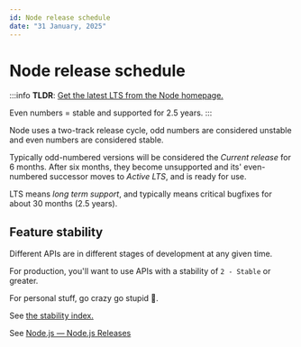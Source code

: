 ```yaml
---
id: Node release schedule
date: "31 January, 2025"
---
```


# Node release schedule

:::info
**TLDR**: [Get the latest LTS from the Node homepage.](https://nodejs.org/en)

Even numbers = stable and supported for 2.5 years.
:::

Node uses a two-track release cycle, odd numbers are considered unstable and
even numbers are considered stable.

Typically odd-numbered versions will be considered the _Current release_ for 6
months. After six months, they become unsupported and its' even-numbered
successor moves to _Active LTS_, and is ready for use.

LTS means _long term support_, and typically means critical bugfixes for about
30 months (2.5 years).

## Feature stability

Different APIs are in different stages of development at any given time.

For production, you'll want to use APIs with a stability of `2 - Stable` or greater.

For personal stuff, go crazy go stupid 🤪.

See [the stability index.](https://nodejs.org/api/documentation.html#stability-index)

See [Node.js — Node.js Releases](https://nodejs.org/en/about/previous-releases)

